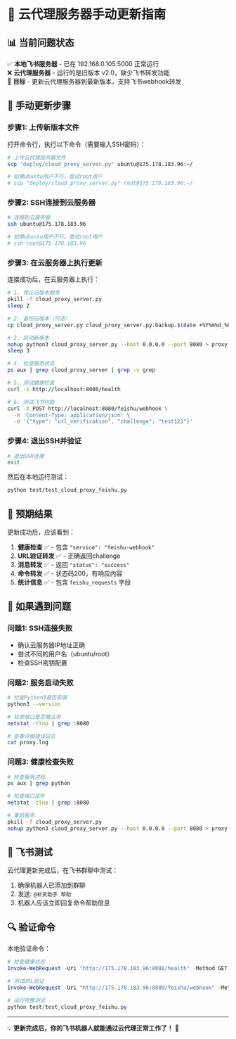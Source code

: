 # 🚀 云代理服务器手动更新指南

## 📊 当前问题状态

✅ **本地飞书服务器** - 已在 192.168.0.105:5000 正常运行  
❌ **云代理服务器** - 运行的是旧版本 v2.0，缺少飞书转发功能  
🎯 **目标** - 更新云代理服务器到最新版本，支持飞书webhook转发  

## 🔧 手动更新步骤

### 步骤1: 上传新版本文件

打开命令行，执行以下命令（需要输入SSH密码）：

```bash
# 上传云代理服务器文件
scp "deploy/cloud_proxy_server.py" ubuntu@175.178.183.96:~/

# 如果ubuntu用户不行，尝试root用户
# scp "deploy/cloud_proxy_server.py" root@175.178.183.96:~/
```

### 步骤2: SSH连接到云服务器

```bash
# 连接到云服务器
ssh ubuntu@175.178.183.96

# 如果ubuntu用户不行，尝试root用户
# ssh root@175.178.183.96
```

### 步骤3: 在云服务器上执行更新

连接成功后，在云服务器上执行：

```bash
# 1. 停止旧版本服务
pkill -f cloud_proxy_server.py
sleep 2

# 2. 备份旧版本（可选）
cp cloud_proxy_server.py cloud_proxy_server.py.backup.$(date +%Y%m%d_%H%M%S) 2>/dev/null || echo "无旧版本需要备份"

# 3. 启动新版本
nohup python3 cloud_proxy_server.py --host 0.0.0.0 --port 8080 > proxy.log 2>&1 &
sleep 3

# 4. 检查服务状态
ps aux | grep cloud_proxy_server | grep -v grep

# 5. 测试健康检查
curl -s http://localhost:8080/health

# 6. 测试飞书功能
curl -X POST http://localhost:8080/feishu/webhook \
  -H 'Content-Type: application/json' \
  -d '{"type": "url_verification", "challenge": "test123"}'
```

### 步骤4: 退出SSH并验证

```bash
# 退出SSH连接
exit
```

然后在本地运行测试：

```bash
python test/test_cloud_proxy_feishu.py
```

## 🎯 预期结果

更新成功后，应该看到：

1. **健康检查** ✅ - 包含 `"service": "feishu-webhook"`
2. **URL验证转发** ✅ - 正确返回challenge
3. **消息转发** ✅ - 返回 `"status": "success"`
4. **命令转发** ✅ - 状态码200，有响应内容
5. **统计信息** ✅ - 包含 `feishu_requests` 字段

## 🚨 如果遇到问题

### 问题1: SSH连接失败
- 确认云服务器IP地址正确
- 尝试不同的用户名（ubuntu/root）
- 检查SSH密钥配置

### 问题2: 服务启动失败
```bash
# 检查Python3是否安装
python3 --version

# 检查端口是否被占用
netstat -tlnp | grep :8080

# 查看详细错误日志
cat proxy.log
```

### 问题3: 健康检查失败
```bash
# 检查服务进程
ps aux | grep python

# 检查端口监听
netstat -tlnp | grep :8080

# 重启服务
pkill -f cloud_proxy_server.py
nohup python3 cloud_proxy_server.py --host 0.0.0.0 --port 8080 > proxy.log 2>&1 &
```

## 📱 飞书测试

云代理更新完成后，在飞书群聊中测试：

1. 确保机器人已添加到群聊
2. 发送: `@补货助手 帮助`
3. 机器人应该立即回复命令帮助信息

## 🔍 验证命令

本地验证命令：

```powershell
# 检查健康状态
Invoke-WebRequest -Uri "http://175.178.183.96:8080/health" -Method GET | ConvertFrom-Json

# 测试URL验证
Invoke-WebRequest -Uri "http://175.178.183.96:8080/feishu/webhook" -Method POST -ContentType "application/json" -Body '{"type": "url_verification", "challenge": "test123"}' | ConvertFrom-Json

# 运行完整测试
python test/test_cloud_proxy_feishu.py
```

---

💡 **更新完成后，你的飞书机器人就能通过云代理正常工作了！** 🎉 